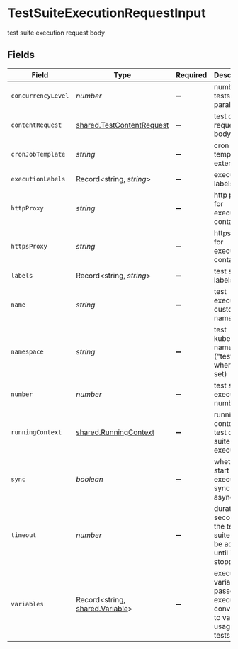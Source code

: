 # TestSuiteExecutionRequestInput

test suite execution request body


## Fields

| Field                                                                                                                        | Type                                                                                                                         | Required                                                                                                                     | Description                                                                                                                  | Example                                                                                                                      |
| ---------------------------------------------------------------------------------------------------------------------------- | ---------------------------------------------------------------------------------------------------------------------------- | ---------------------------------------------------------------------------------------------------------------------------- | ---------------------------------------------------------------------------------------------------------------------------- | ---------------------------------------------------------------------------------------------------------------------------- |
| `concurrencyLevel`                                                                                                           | *number*                                                                                                                     | :heavy_minus_sign:                                                                                                           | number of tests run in parallel                                                                                              | 10                                                                                                                           |
| `contentRequest`                                                                                                             | [shared.TestContentRequest](../../../sdk/models/shared/testcontentrequest.md)                                                | :heavy_minus_sign:                                                                                                           | test content request body                                                                                                    |                                                                                                                              |
| `cronJobTemplate`                                                                                                            | *string*                                                                                                                     | :heavy_minus_sign:                                                                                                           | cron job template extensions                                                                                                 |                                                                                                                              |
| `executionLabels`                                                                                                            | Record<string, *string*>                                                                                                     | :heavy_minus_sign:                                                                                                           | execution labels                                                                                                             | {"users":"3","prefix":"some-"}                                                                                               |
| `httpProxy`                                                                                                                  | *string*                                                                                                                     | :heavy_minus_sign:                                                                                                           | http proxy for executor containers                                                                                           | user:pass@my.proxy.server:8080                                                                                               |
| `httpsProxy`                                                                                                                 | *string*                                                                                                                     | :heavy_minus_sign:                                                                                                           | https proxy for executor containers                                                                                          | user:pass@my.proxy.server:8081                                                                                               |
| `labels`                                                                                                                     | Record<string, *string*>                                                                                                     | :heavy_minus_sign:                                                                                                           | test suite labels                                                                                                            | {"users":"3","prefix":"some-"}                                                                                               |
| `name`                                                                                                                       | *string*                                                                                                                     | :heavy_minus_sign:                                                                                                           | test execution custom name                                                                                                   | testing with 1000 users                                                                                                      |
| `namespace`                                                                                                                  | *string*                                                                                                                     | :heavy_minus_sign:                                                                                                           | test kubernetes namespace ("testkube" when not set)                                                                          | testkube                                                                                                                     |
| `number`                                                                                                                     | *number*                                                                                                                     | :heavy_minus_sign:                                                                                                           | test suite execution number                                                                                                  | 1                                                                                                                            |
| `runningContext`                                                                                                             | [shared.RunningContext](../../../sdk/models/shared/runningcontext.md)                                                        | :heavy_minus_sign:                                                                                                           | running context for test or test suite execution                                                                             |                                                                                                                              |
| `sync`                                                                                                                       | *boolean*                                                                                                                    | :heavy_minus_sign:                                                                                                           | whether to start execution sync or async                                                                                     |                                                                                                                              |
| `timeout`                                                                                                                    | *number*                                                                                                                     | :heavy_minus_sign:                                                                                                           | duration in seconds the test suite may be active, until its stopped                                                          | 1                                                                                                                            |
| `variables`                                                                                                                  | Record<string, [shared.Variable](../../../sdk/models/shared/variable.md)>                                                    | :heavy_minus_sign:                                                                                                           | execution variables passed to executor converted to vars for usage in tests                                                  | {"var1":{"name":"var1","type":"basic","value":"value1"},"secret1":{"name":"secret1","type":"secret","value":"secretvalue1"}} |